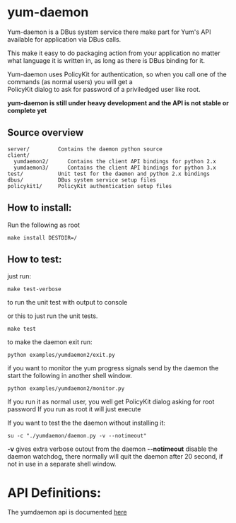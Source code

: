 yum-daemon
===========

Yum-daemon is a DBus system service there make part for Yum's API available for application via DBus calls.

This make it easy to do packaging action from your application no matter what language it is written in, as long as there
is DBus binding for it.

Yum-daemon uses PolicyKit for authentication, so when you call one of the commands (as normal users) you will get a  
PolicyKit dialog to ask for password of a priviledged user like root.

**yum-daemon is still under heavy development and the API is not stable or complete yet**

Source overview
----------------

    server/         Contains the daemon python source
    client/
      yumdaemon2/      Contains the client API bindings for python 2.x
      yumdaemon3/      Contains the client API bindings for python 3.x
    test/           Unit test for the daemon and python 2.x bindings
    dbus/           DBus system service setup files
    policykit1/     PolicyKit authentication setup files



How to install:
----------------

Run the following as root

`make install DESTDIR=/`

How to test:
-------------

just run:
   
    make test-verbose

to run the unit test with output to console

or this to just run the unit tests.

    make test
   
to make the daemon exit run:

    python examples/yumdaemon2/exit.py
   
if you want to monitor the yum progress signals send by the daemon
the start the following in another shell window.

    python examples/yumdaemon2/monitor.py
   
If you run it as normal user, you well get PolicyKit dialog asking for root password
If you run as root it will just execute

If you want to test the the daemon without installing it:

    su -c "./yumdaemon/daemon.py -v --notimeout"

**-v** gives extra verbose outout from the daemon
**--notimeout** disable the daemon watchdog, there normally will quit the daemon after 20 second, if not in use
in a separate shell window.

API Definitions: 
====================================

The yumdaemon api is documented [here](http://timlau.fedorapeople.org/yumdaemon)
